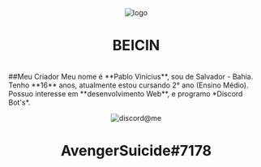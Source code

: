 <div align="center">
    <img class="logo" src="https://i.imgur.com/wSupjFW.png" alt="logo"><br>
    <h1>BEICIN</h1><br>
</div>
    ##Meu Criador
    Meu nome é **Pablo Vinícius**, sou de Salvador - Bahia. Tenho **16** anos, atualmente estou
    cursando 2° ano (Ensino Médio). <br> Possuo interesse em **desenvolvimento Web**, e programo *Discord Bot's*.
    </p>

<div align="center">
    <img src="https://i.imgur.com/tCz8nOd.png" alt="discord@me"><br>
    <h1 class="title-owner">AvengerSuicide#7178</h1>
</div>

